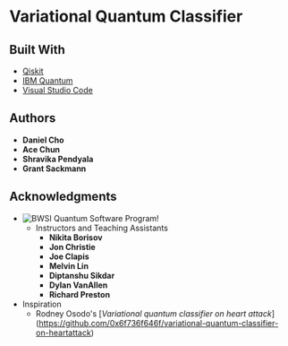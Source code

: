 # Variational Quantum Classifier

## Built With

* [Qiskit](https://qiskit.org) 
* [IBM Quantum](https://quantum-computing.ibm.com) 
* [Visual Studio Code](https://code.visualstudio.com)


## Authors

* **Daniel Cho** 
* **Ace Chun** 
* **Shravika Pendyala**
* **Grant Sackmann** 

## Acknowledgments

* ![BWSI Quantum Software Program!](https://beaverworks.ll.mit.edu/CMS/bw/sites/all/themes/professional_theme/logo.png "BWSI Quantum Software")
	* Instructors and Teaching Assistants
		* **Nikita Borisov**
		* **Jon Christie**
		* **Joe Clapis**
		* **Melvin Lin**
		* **Diptanshu Sikdar**
		* **Dylan VanAllen**
		* **Richard Preston**
* Inspiration
	* Rodney Osodo's [*Variational quantum classifier on heart attack*] (https://github.com/0x6f736f646f/variational-quantum-classifier-on-heartattack)


